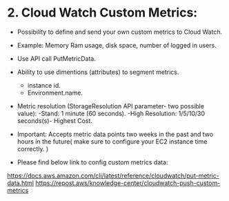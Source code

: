 # 2. Cloud Watch Custom Metrics:

- Possibility to define and send your own custom metrics to Cloud Watch.
- Example: Memory Ram usage, disk space, number of logged in users.
- Use API call PutMetricData.
- Ability to use dimentions (attributes) to segment metrics.
  - instance id.
  - Environment.name.
- Metric resolution (StorageResolution API parameter- two possible value):
  -Stand: 1 minute (60 seconds).
  -High Resolution: 1/5/10/30 seconds(s)- Highest Cost.
- Important: Accepts metric data points two weeks in the past and two hours in the future( make sure to configure your EC2 instance time correctly. )

- Please find below link to config custom metrics data:

https://docs.aws.amazon.com/cli/latest/reference/cloudwatch/put-metric-data.html
https://repost.aws/knowledge-center/cloudwatch-push-custom-metrics


